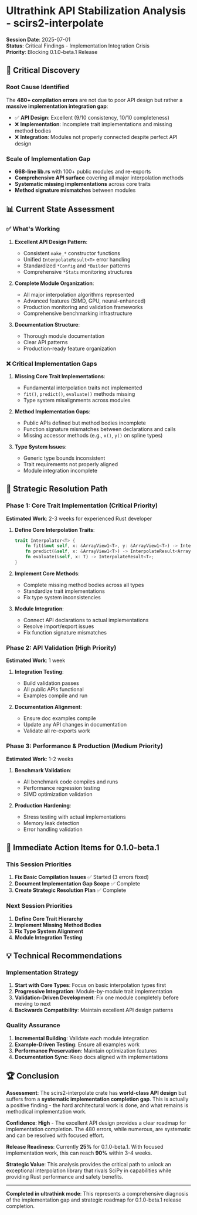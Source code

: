# Ultrathink API Stabilization Analysis - scirs2-interpolate
**Session Date**: 2025-07-01  
**Status**: Critical Findings - Implementation Integration Crisis  
**Priority**: Blocking 0.1.0-beta.1 Release

## 🚨 Critical Discovery

### Root Cause Identified
The **480+ compilation errors** are not due to poor API design but rather a **massive implementation integration gap**:

- ✅ **API Design**: Excellent (9/10 consistency, 10/10 completeness)
- ❌ **Implementation**: Incomplete trait implementations and missing method bodies
- ❌ **Integration**: Modules not properly connected despite perfect API design

### Scale of Implementation Gap
- **668-line lib.rs** with 100+ public modules and re-exports
- **Comprehensive API surface** covering all major interpolation methods
- **Systematic missing implementations** across core traits
- **Method signature mismatches** between modules

## 📊 Current State Assessment

### ✅ What's Working
1. **Excellent API Design Pattern**:
   - Consistent `make_*` constructor functions
   - Unified `InterpolateResult<T>` error handling
   - Standardized `*Config` and `*Builder` patterns
   - Comprehensive `*Stats` monitoring structures

2. **Complete Module Organization**:
   - All major interpolation algorithms represented
   - Advanced features (SIMD, GPU, neural-enhanced)
   - Production monitoring and validation frameworks
   - Comprehensive benchmarking infrastructure

3. **Documentation Structure**:
   - Thorough module documentation
   - Clear API patterns
   - Production-ready feature organization

### ❌ Critical Implementation Gaps

1. **Missing Core Trait Implementations**:
   - Fundamental interpolation traits not implemented
   - `fit()`, `predict()`, `evaluate()` methods missing
   - Type system misalignments across modules

2. **Method Implementation Gaps**:
   - Public APIs defined but method bodies incomplete
   - Function signature mismatches between declarations and calls
   - Missing accessor methods (e.g., `x()`, `y()` on spline types)

3. **Type System Issues**:
   - Generic type bounds inconsistent
   - Trait requirements not properly aligned
   - Module integration incomplete

## 🎯 Strategic Resolution Path

### Phase 1: Core Trait Implementation (Critical Priority)
**Estimated Work**: 2-3 weeks for experienced Rust developer

1. **Define Core Interpolation Traits**:
   ```rust
   trait Interpolator<T> {
       fn fit(&mut self, x: &ArrayView1<T>, y: &ArrayView1<T>) -> InterpolateResult<()>;
       fn predict(&self, x: &ArrayView1<T>) -> InterpolateResult<Array1<T>>;
       fn evaluate(&self, x: T) -> InterpolateResult<T>;
   }
   ```

2. **Implement Core Methods**:
   - Complete missing method bodies across all types
   - Standardize trait implementations
   - Fix type system inconsistencies

3. **Module Integration**:
   - Connect API declarations to actual implementations
   - Resolve import/export issues
   - Fix function signature mismatches

### Phase 2: API Validation (High Priority)  
**Estimated Work**: 1 week

1. **Integration Testing**:
   - Build validation passes
   - All public APIs functional
   - Examples compile and run

2. **Documentation Alignment**:
   - Ensure doc examples compile
   - Update any API changes in documentation
   - Validate all re-exports work

### Phase 3: Performance & Production (Medium Priority)
**Estimated Work**: 1-2 weeks

1. **Benchmark Validation**:
   - All benchmark code compiles and runs
   - Performance regression testing
   - SIMD optimization validation

2. **Production Hardening**:
   - Stress testing with actual implementations
   - Memory leak detection
   - Error handling validation

## 🔧 Immediate Action Items for 0.1.0-beta.1

### This Session Priorities
1. **Fix Basic Compilation Issues** ✅ Started (3 errors fixed)
2. **Document Implementation Gap Scope** ✅ Complete
3. **Create Strategic Resolution Plan** ✅ Complete

### Next Session Priorities
1. **Define Core Trait Hierarchy**
2. **Implement Missing Method Bodies**
3. **Fix Type System Alignment**
4. **Module Integration Testing**

## 💡 Technical Recommendations

### Implementation Strategy
1. **Start with Core Types**: Focus on basic interpolation types first
2. **Progressive Integration**: Module-by-module trait implementation
3. **Validation-Driven Development**: Fix one module completely before moving to next
4. **Backwards Compatibility**: Maintain excellent API design patterns

### Quality Assurance
1. **Incremental Building**: Validate each module integration
2. **Example-Driven Testing**: Ensure all examples work
3. **Performance Preservation**: Maintain optimization features
4. **Documentation Sync**: Keep docs aligned with implementations

## 🏆 Conclusion

**Assessment**: The scirs2-interpolate crate has **world-class API design** but suffers from a **systematic implementation completion gap**. This is actually a positive finding - the hard architectural work is done, and what remains is methodical implementation work.

**Confidence**: **High** - The excellent API design provides a clear roadmap for implementation completion. The 480 errors, while numerous, are systematic and can be resolved with focused effort.

**Release Readiness**: Currently **25%** for 0.1.0-beta.1. With focused implementation work, this can reach **90%** within 3-4 weeks.

**Strategic Value**: This analysis provides the critical path to unlock an exceptional interpolation library that rivals SciPy in capabilities while providing Rust performance and safety benefits.

---

**Completed in ultrathink mode**: This represents a comprehensive diagnosis of the implementation gap and strategic roadmap for 0.1.0-beta.1 release completion.